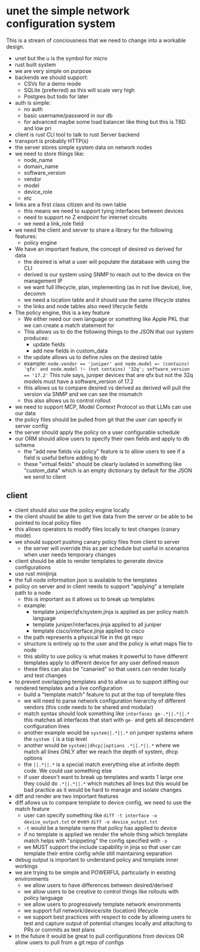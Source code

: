 # unet the simple network configuration system

This is a stream of conciousness that we need to change into a workable design.

- unet but the u is the symbol for micro
- rust built system
- we are very simple on purpose
- backends we should support:
  - CSVs for a demo mode
  - SQLite (preferred) as this will scale very high
  - Postgres but todo for later
- auth is simple:
  - no auth
  - basic username/password in our db
  - for advanced maybe some load balancer like thing but this is TBD and low pri
- client is rust CLI tool to talk to rust Server backend
- transport is probably HTTP(s)
- the server stores simple system data on network nodes
- we need to store things like:
  - node_name
  - domain_name
  - software_version
  - vendor
  - model
  - device_role
  - etc
- links are a first class citizen and its own table
  - this means we need to support tying interfaces between devices
  - need to support no Z endpoint for internet circuits
  - we need a link_role field
- we need the client and server to share a library for the following features:
  - policy engine
- We have an important feature, the concept of desired vs derived for data
  - the desired is what a user will populate the database with using the CLI
  - derived is our system using SNMP to reach out to the device on the
  management IP
  - we want full lifecycle, plan, implementing (as in not live device), live, decomm
  - we need a location table and it should use the same lifecycle states
  - the links and node tables also need lifecycle fields
- The policy engine, this is a key feature
  - We either need our own language or something like Apple PKL that we can create
  a match statement for
  - This allows us to do the following things to the JSON that our system produces:
    - update fields
    - add new fields in custom_data
  - the update allows us to define rules on the desired table
  - example:
    `node.vendor == 'juniper' and node.model =~ (contains) 'qfx' and node.model !~ (not contains) '32q'; software_version == '17.2'`
    This rule says, juniper devices that are qfx but not the 32q models must
  have a software_version of 17.2
  - this allows us to compare desired vs derived as derived will pull the
  version via SNMP and we can see the mismatch
  - this also allows us to control rollout
- we need to support MCP, Model Context Protocol so that LLMs can use our data
- the policy files should be pulled from git that the user can specify in
server config
- the server should apply the policy on a user configurable schedule
- our ORM should allow users to specify their own fields and apply to db schema
  - the "add new fields via policy" feature is to allow users to see if a field
  is useful before adding to db
  - these "virtual fields" should be clearly isolated in something like
  "custom_data" which is an empty dictionary by default for the JSON we send to
  client

## client

- client should also use the policy engine locally
- the client should be able to get live data from the server or be able to be
pointed to local policy files
- this allows operators to modify files locally to test changes (canary mode)
- we should support pushing canary policy files from client to server
  - the server will override this as per schedule but useful in scenarios when
  user needs temporary changes
- client should be able to render templates to generate device configurations
- use rust minijinja
- the full node information json is available to the templates
- policy on server and in client needs to support "applying" a template path to
a node
  - this is important as it allows us to break up templates
  - example:
    - template juniper/qfx/system.jinja is applied as per policy match language
    - template juniper/interfaces.jinja applied to all juniper
    - template cisco/interface.jinja applied to cisco
  - the path represents a physical file in the git repo
  - structure is entirely up to the user and the policy is what maps file to
  node
  - this ability to use policy is what makes it powerful to have different
  templates apply to different device for any user defined reason
  - these files can also be "canaried" so that users can render locally and
  test changes
- to prevent overlapping templates and to allow us to support diffing our
rendered templates and a live configuration
  - build a "template match" feature to put at the top of template files
  - we will need to parse network configuration hierarchy of different vendors
  (this code needs to be shared and modular)
  - match syntax should look something like `interfaces ge-.*||.*||.*` this
  matches all interfaces that start with `ge-` and
  gets all descendent configuration lines
  - another example would be `system||.*||.*` on juniper systems where the
  `system {` is a top level
  - another would be `system||dhcp||options .*||.*||.*` where we match all
  lines ONLY after we reach the depth of system, dhcp options
  - the `||.*||.*` is a special match everything else at infinite depth code.
  We could use something else
  - if user doesn't want to break up templates and wants 1 large one they could
  do `.*||.*||.*` which matches all lines but this would be bad practice as it
  would be hard to manage and isolate changes
- diff and render are two important features
- diff allows us to compare template to device config, we need to use the match feature
  - user can specify something like `diff -t interface -o device_output.txt`
  or even `diff -o device_output.txt`
  - `-t` would be a template name that policy has applied to device
  - if no template is applied we render the whole thing which template match
  helps with "snippeting" the config specified with `-o`
  - we MUST support the include capability in jinja so that user can template
  their entire config while still maintaining separation
- debug output is important to understand policy and template inner workings
- we are trying to be simple and POWERFUL particularly in existing environments
  - we allow users to have differences between desired/derived
  - we allow users to be creative to control things like rollouts with policy language
  - we allow users to progressively template network environments
  - we support full network/device/site (location) lifecycle
  - we support best practices with respect to code by allowing users to test and
  capture output of potential changes locally and attaching to PRs or commits
  as test plans
- in the future it would be great to pull configurations from devices OR allow
  users to pull from a git repo of configs
